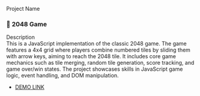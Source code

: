 Project Name  
### 🧩 **2048 Game**  
Description  
This is a JavaScript implementation of the classic 2048 game. The game features a 4x4 grid where players combine numbered tiles by sliding them with arrow keys, aiming to reach the 2048 tile. It includes core game mechanics such as tile merging, random tile generation, score tracking, and game over/win states. The project showcases skills in JavaScript game logic, event handling, and DOM manipulation.  

 - [DEMO LINK](https://JulyaPetrovskaya.github.io/js-2048-game)
